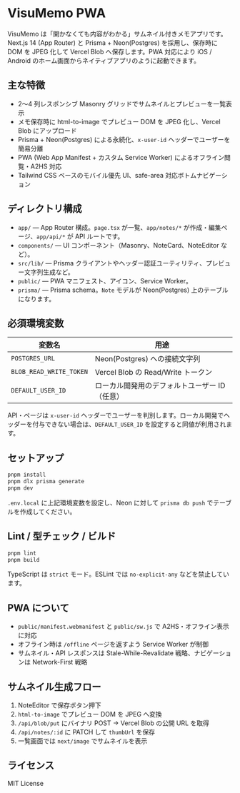 # VisuMemo PWA

VisuMemo は「開かなくても内容がわかる」サムネイル付きメモアプリです。Next.js 14 (App Router) と Prisma + Neon(Postgres) を採用し、保存時に DOM を JPEG 化して Vercel Blob へ保存します。PWA 対応により iOS / Android のホーム画面からネイティブアプリのように起動できます。

## 主な特徴
- 2〜4 列レスポンシブ Masonry グリッドでサムネイルとプレビューを一覧表示
- メモ保存時に html-to-image でプレビュー DOM を JPEG 化し、Vercel Blob にアップロード
- Prisma + Neon(Postgres) による永続化、`x-user-id` ヘッダーでユーザーを簡易分離
- PWA (Web App Manifest + カスタム Service Worker) によるオフライン閲覧・A2HS 対応
- Tailwind CSS ベースのモバイル優先 UI、safe-area 対応ボトムナビゲーション

## ディレクトリ構成
- `app/` — App Router 構成。`page.tsx` が一覧、`app/notes/*` が作成・編集ページ、`app/api/*` が API ルートです。
- `components/` — UI コンポーネント（Masonry、NoteCard、NoteEditor など）。
- `src/lib/` — Prisma クライアントやヘッダー認証ユーティリティ、プレビュー文字列生成など。
- `public/` — PWA マニフェスト、アイコン、Service Worker。
- `prisma/` — Prisma schema。`Note` モデルが Neon(Postgres) 上のテーブルになります。

## 必須環境変数
| 変数名 | 用途 |
| --- | --- |
| `POSTGRES_URL` | Neon(Postgres) への接続文字列 |
| `BLOB_READ_WRITE_TOKEN` | Vercel Blob の Read/Write トークン |
| `DEFAULT_USER_ID` | ローカル開発用のデフォルトユーザー ID（任意） |

API・ページは `x-user-id` ヘッダーでユーザーを判別します。ローカル開発でヘッダーを付与できない場合は、`DEFAULT_USER_ID` を設定すると同値が利用されます。

## セットアップ
```bash
pnpm install
pnpm dlx prisma generate
pnpm dev
```

`.env.local` に上記環境変数を設定し、Neon に対して `prisma db push` でテーブルを作成してください。

## Lint / 型チェック / ビルド
```bash
pnpm lint
pnpm build
```

TypeScript は `strict` モード。ESLint では `no-explicit-any` などを禁止しています。

## PWA について
- `public/manifest.webmanifest` と `public/sw.js` で A2HS・オフライン表示に対応
- オフライン時は `/offline` ページを返すよう Service Worker が制御
- サムネイル・API レスポンスは Stale-While-Revalidate 戦略、ナビゲーションは Network-First 戦略

## サムネイル生成フロー
1. NoteEditor で保存ボタン押下
2. `html-to-image` でプレビュー DOM を JPEG へ変換
3. `/api/blob/put` にバイナリ POST → Vercel Blob の公開 URL を取得
4. `/api/notes/:id` に PATCH して `thumbUrl` を保存
5. 一覧画面では `next/image` でサムネイルを表示

## ライセンス
MIT License
